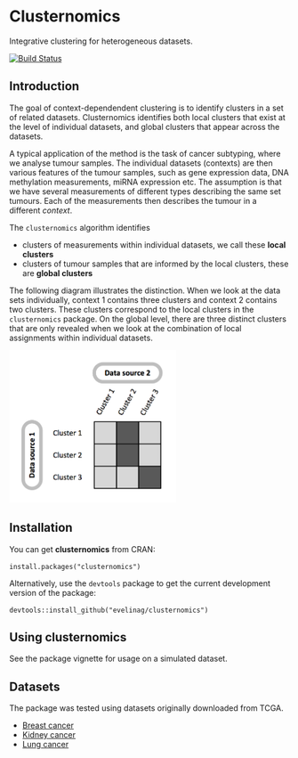 
<!-- README.md is generated from README.Rmd. Please edit that file -->
Clusternomics
=============

Integrative clustering for heterogeneous datasets.

[![Build Status](https://travis-ci.org/evelinag/clusternomics.svg?branch=master)](https://travis-ci.org/evelinag/clusternomics)

Introduction
------------

The goal of context-dependendent clustering is to identify clusters in a set of related datasets. Clusternomics identifies both local clusters that exist at the level of individual datasets, and global clusters that appear across the datasets.

A typical application of the method is the task of cancer subtyping, where we analyse tumour samples. The individual datasets (contexts) are then various features of the tumour samples, such as gene expression data, DNA methylation measurements, miRNA expression etc. The assumption is that we have several measurements of different types describing the same set tumours. Each of the measurements then describes the tumour in a different *context*.

The `clusternomics` algorithm identifies

-   clusters of measurements within individual datasets, we call these **local clusters**
-   clusters of tumour samples that are informed by the local clusters, these are **global clusters**

The following diagram illustrates the distinction. When we look at the data sets individually, context 1 contains three clusters and context 2 contains two clusters. These clusters correspond to the local clusters in the `clusternomics` package. On the global level, there are three distinct clusters that are only revealed when we look at the combination of local assignments within individual datasets.

<img src="clustering_structure.png" alt="Illustration of local and global cluster structures" width="300" height="274">

Installation
------------

You can get **clusternomics** from CRAN:

    install.packages("clusternomics")

Alternatively, use the `devtools` package to get the current development version of the package:

    devtools::install_github("evelinag/clusternomics")

Using clusternomics
-------------------

See the package vignette for usage on a simulated dataset.

Datasets
--------

The package was tested using datasets originally downloaded from TCGA.

-   [Breast cancer](https://s3-eu-west-1.amazonaws.com/eg-cu/tcga/Breast-TCGA.zip)
-   [Kidney cancer](https://s3-eu-west-1.amazonaws.com/eg-cu/tcga/Kidney.zip)
-   [Lung cancer](https://s3-eu-west-1.amazonaws.com/eg-cu/tcga/Lung.zip)
